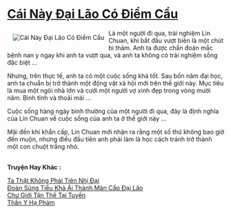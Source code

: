 <a href="https://truyentiki.com/cai-nay-dai-lao-co-diem-cau.33766/" title="Cái Này Đại Lão Có Điểm Cẩu"><h1>Cái Này Đại Lão Có Điểm Cẩu</h1></a><div style="display:table"><img align="right" style="float: left; padding: 10px;" src="https://truyentiki.com/a/img/str/src/33766.jpg" alt="Cái Này Đại Lão Có Điểm Cẩu">Là một người đi qua, trải nghiệm Lin Chuan, khi bắt đầu vượt biên là một chút bi thảm. Anh ta được chẩn đoán mắc bệnh nan y ngay khi anh ta vượt qua, và anh ta không có trải nghiệm sống đặc biệt ... <p></p> Nhưng, trên thực tế, anh ta có một cuộc sống khá tốt. Sau bốn năm đại học, anh ta chuẩn bị trở thành một động vật xã hội mới trên thế giới này. Mục tiêu là mua một ngôi nhà lớn và cưới một người vợ xinh đẹp trong vòng mười năm. Bình tĩnh và thoải mái ... <p></p> Cuộc sống hàng ngày bình thường của một người đi qua, đây là định nghĩa của Lin Chuan về cuộc sống của anh ta ở thế giới này ... <p></p> Mãi đến khi khẩn cấp, Lin Chuan mới nhận ra rằng một số thứ không bao giờ đến muộn, nhưng điều đầu tiên anh phải làm là học cách tránh trở thành một con chuột trắng nhỏ.</div><p><br><b>Truyện Hay Khác :</b></p><a href="https://truyentiki.com/ta-that-khong-phai-tien-nhi-dai.33765/" alt="Ta Thật Không Phải Tiên Nhị Đại">Ta Thật Không Phải Tiên Nhị Đại</a><br/><a href="https://truyentiki.wordpress.com/2020/06/08/doan-sung-tieu-kha-ai-thanh-man-cap-dai-lao/" alt="Đoàn Sủng Tiểu Khả Ái Thành Mãn Cấp Đại Lão">Đoàn Sủng Tiểu Khả Ái Thành Mãn Cấp Đại Lão</a><br/><a href="https://github.com/nownovels/top500/tree/master/truyenhay/33488/" alt="Chư Giới Tận Thế Tại Tuyến">Chư Giới Tận Thế Tại Tuyến</a><br/><a href="https://truyentiki.wordpress.com/2020/06/08/than-y-ha-pham/" alt="Thần Y Hạ Phàm">Thần Y Hạ Phàm</a><br/>